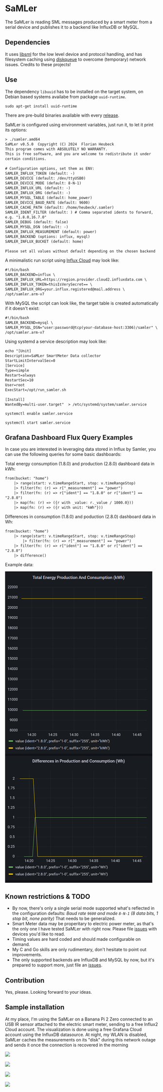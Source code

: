 # SaMLer

The SaMLer is reading SML messages produced by a smart meter from a serial device and publishes it to a backend like InfluxDB or MySQL.

## Dependencies

It uses [libsml](https://github.com/volkszaehler/libsml) for the low level device and protocol handling, and has filesystem caching using [diskqueue](https://github.com/nsqio/go-diskqueue) to overcome (temporary) network issues.
Credits to these projects!

## Use

The dependency `libuuid` has to be installed on the target system, on Debian based systems availabe from package `uuid-runtime`.
```shell
sudo apt-get install uuid-runtime
```

There are pre-build binaries available with every [release](https://github.com/heubeck/samler/releases).

SaMLer is configured using environment variables, just run it, to let it print its options:

```shell
> ./samler.amd64
SaMLer v0.5.0  Copyright (C) 2024  Florian Heubeck
This program comes with ABSOLUTELY NO WARRANTY.
This is free software, and you are welcome to redistribute it under certain conditions.

# Configuration options, set them as ENV:
SAMLER_INFLUX_TOKEN (default: -)
SAMLER_DEVICE (default: /dev/ttyUSB0)
SAMLER_DEVICE_MODE (default: 8-N-1)
SAMLER_INFLUX_URL (default: -)
SAMLER_INFLUX_ORG (default: -)
SAMLER_MYSQL_TABLE (default: home_power)
SAMLER_DEVICE_BAUD_RATE (default: 9600)
SAMLER_CACHE_PATH (default: /home/heubeck/.samler)
SAMLER_IDENT_FILTER (default: ) # Comma separated idents to forward, e.g. "1.8.0,16.7.0"
SAMLER_DEBUG (default: false)
SAMLER_MYSQL_DSN (default: -)
SAMLER_INFLUX_MEASUREMENT (default: power)
SAMLER_BACKEND (options: influx, mysql)
SAMLER_INFLUX_BUCKET (default: home)

Please set all values without default depending on the chosen backend
```

A minimalistic run script using [Influx Cloud](https://cloud2.influxdata.com/) may look like:

```shell
#!/bin/bash
SAMLER_BACKEND=influx \
SAMLER_INFLUX_URL=https://region.provider.cloud2.influxdata.com \
SAMLER_INFLUX_TOKEN=thisIsVerySecret== \
SAMLER_INFLUX_ORG=your.influx.registered@mail.address \
/opt/samler.arm-v7
```

With MySQL the script can look like, the target table is created automatically if it doesn't exist:

```shell
#!/bin/bash
SAMLER_BACKEND=mysql \
SAMLER_MYSQL_DSN="user:password@tcp(your-database-host:3306)/samler" \
/opt/samler.arm-v7
```

Using systemd a service description may look like:

```shell
echo "[Unit]
Description=SaMLer SmartMeter Data collector
StartLimitIntervalSec=0
[Service]
Type=simple
Restart=always
RestartSec=10
User=root
ExecStart=/opt/run_samler.sh

[Install]
WantedBy=multi-user.target"  > /etc/systemd/system/samler.service
```
```shell
systemctl enable samler.service
```
```shell
systemctl start samler.service
```

## Grafana Dashboard Flux Query Examples

In case you are interested in leveraging data stored in Influx by Samler, you can use the following queries for some basic dashboards:

Total energy consumption (1.8.0) and production (2.8.0) dashboard data in kWh:

```
from(bucket: "home")
    |> range(start: v.timeRangeStart, stop: v.timeRangeStop)
	|> filter(fn: (r) => r["_measurement"] == "power")
    |> filter(fn: (r) => r["ident"] == "1.8.0" or r["ident"] == "2.8.0")
    |> map(fn: (r) => ({r with _value: r._value / 1000.0}))
    |> map(fn: (r) => ({r with unit: "kWh"}))
```

Differences in consumption (1.8.0) and poduction (2.8.0) dashboard data in Wh:

```
from(bucket: "home")
    |> range(start: v.timeRangeStart, stop: v.timeRangeStop)
		|> filter(fn: (r) => r["_measurement"] == "power")
    |> filter(fn: (r) => r["ident"] == "1.8.0" or r["ident"] == "2.8.0")
    |> difference()
```

Example data:

![](static/SaMLer_Grafana_Simple_Dashboard.png)

## Known restrictions & TODO

* By now, there's only a single serial mode supported what's reflected in the configuration defaults:
  _Baud rate `9600` and mode `8-N-1` (8 data bits, 1 stop bit, none parity)_
  That needs to be generalized.
* Smart Meter data may be properitary to electric power meter, as that's the only one I have tested SaMLer with right now.
  Please file [issues](https://github.com/heubeck/samler/issues) with devices you'd like to read.
* Timing values are hard coded and should made configurable on demand.
* My C and Go skills are only rudimentary, don't hesitate to point out improvements.
* The only supported backends are InfluxDB and MySQL by now, but it's prepared to support more, just file an [issues](https://github.com/heubeck/samler/issues).

## Contribution

Yes, please. Looking forward to your ideas.

## Sample installation

At my place, I'm using the SaMLer on a Banana Pi 2 Zero connected to an USB IR sensor attached to the electric smart meter, sending to a free Influx2 Cloud account.
The visualization is done using a free Grafana Cloud account using the InfluxDB datasource.
At night, my WLAN is disabled, SaMLer caches the measurements on its "disk" during this network outage and sends it once the connection is recovered in the morning

![](static/SaMLer_IR.jpg)

![](static/SaMLer_Pi.jpg)

![](static/SaMLer_Wifi.jpg)

![](static/SaMLer_Grafana.png)
